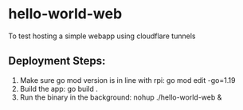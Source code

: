 # hello-world-web
To test hosting a simple webapp using cloudflare tunnels

## Deployment Steps:

1. Make sure go mod version is in line with rpi: go mod edit -go=1.19
2. Build the app: go build .
3. Run the binary in the background: nohup ./hello-world-web &
